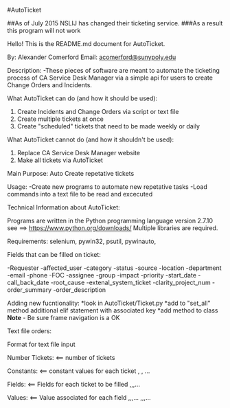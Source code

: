 #AutoTicket

##As of July 2015 NSLIJ has changed their ticketing service.
###As a result this program will not work

Hello! This is the README.md document for AutoTicket.

By: Alexander Comerford 
Email: acomerford@sunypoly.edu

Description:
-These pieces of software are meant to automate the ticketing process of CA Service Desk Manager via
 a simple api for users to create Change Orders and Incidents.

What AutoTicket can do (and how it should be used):
1. Create Incidents and Change Orders via script or text file
2. Create multiple tickets at once
3. Create "scheduled" tickets that need to be made weekly or daily

What AutoTicket cannot do (and how it shouldn't be used):
1. Replace CA Service Desk Manager website
2. Make all tickets via AutoTicket


Main Purpose: Auto Create repetative tickets

Usage:
-Create new programs to automate new repetative tasks
-Load commands into a text file to be read and excecuted

Technical Information about AutoTicket:

Programs are written in the Python programming language version 2.7.10 see ==> https://www.python.org/downloads/
Multiple libraries are required. 

Requirements: selenium, pywin32, psutil, pywinauto,


Fields that can be filled on ticket:

-Requester
-affected_user
-category
-status
-source
-location
-department
-email
-phone
-FOC
-assignee
-group
-impact
-priority
-start_date
-call_back_date
-root_cause
-extenal_system_ticket
-clarity_project_num
-order_summary
-order_description

Adding new fucntionality:
*look in AutoTicket/Ticket.py
*add to "set_all" method additional elif statement with associated key
*add method to class
**Note** - Be sure frame navigation is a OK

Text file orders:

Format for text file input

Number Tickets: <number>       <== number of tickets

Constants:                     <== constant values for each ticket
<field1>,<value1>
<field2>,<value2>
...

Fields:			 <== Fields for each ticket to be filled
<field1>,<field2>,<field3>,...

Values:			 <== Value associated for each field
<value1>,<value2>,<value3>,...
<value1>,<value1>,<value1>,...

